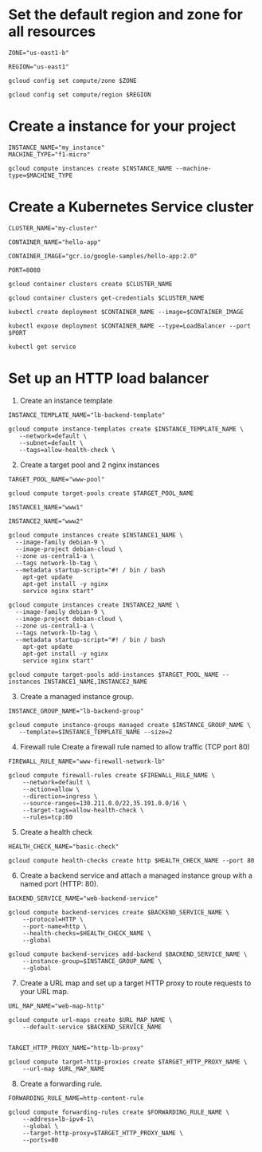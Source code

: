 # Set the default region and zone for all resources
```
ZONE="us-east1-b"

REGION="us-east1"

gcloud config set compute/zone $ZONE

gcloud config set compute/region $REGION
```

# Create a instance for your project
```
INSTANCE_NAME="my_instance"
MACHINE_TYPE="f1-micro"

gcloud compute instances create $INSTANCE_NAME --machine-type=$MACHINE_TYPE
```

# Create a Kubernetes Service cluster
```
CLUSTER_NAME="my-cluster"

CONTAINER_NAME="hello-app"

CONTAINER_IMAGE="gcr.io/google-samples/hello-app:2.0"

PORT=8080

gcloud container clusters create $CLUSTER_NAME

gcloud container clusters get-credentials $CLUSTER_NAME

kubectl create deployment $CONTAINER_NAME --image=$CONTAINER_IMAGE

kubectl expose deployment $CONTAINER_NAME --type=LoadBalancer --port $PORT

kubectl get service
```

# Set up an HTTP load balancer

1. Create an instance template
```
INSTANCE_TEMPLATE_NAME="lb-backend-template"

gcloud compute instance-templates create $INSTANCE_TEMPLATE_NAME \
   --network=default \
   --subnet=default \
   --tags=allow-health-check \
```

2. Create a target pool and 2 nginx instances
```
TARGET_POOL_NAME="www-pool"

gcloud compute target-pools create $TARGET_POOL_NAME

INSTANCE1_NAME="www1"

INSTANCE2_NAME="www2"

gcloud compute instances create $INSTANCE1_NAME \
  --image-family debian-9 \
  --image-project debian-cloud \
  --zone us-central1-a \
  --tags network-lb-tag \
  --metadata startup-script="#! / bin / bash
    apt-get update
    apt-get install -y nginx
    service nginx start"
    
gcloud compute instances create INSTANCE2_NAME \
  --image-family debian-9 \
  --image-project debian-cloud \
  --zone us-central1-a \
  --tags network-lb-tag \
  --metadata startup-script="#! / bin / bash
    apt-get update
    apt-get install -y nginx
    service nginx start"
    
gcloud compute target-pools add-instances $TARGET_POOL_NAME --instances INSTANCE1_NAME,INSTANCE2_NAME
```

3. Create a managed instance group.
```
INSTANCE_GROUP_NAME="lb-backend-group"

gcloud compute instance-groups managed create $INSTANCE_GROUP_NAME \
   --template=$INSTANCE_TEMPLATE_NAME --size=2
```

4. Firewall rule Create a firewall rule named to allow traffic (TCP port 80)
```
FIREWALL_RULE_NAME="www-firewall-network-lb"

gcloud compute firewall-rules create $FIREWALL_RULE_NAME \
    --network=default \
    --action=allow \
    --direction=ingress \
    --source-ranges=130.211.0.0/22,35.191.0.0/16 \
    --target-tags=allow-health-check \
    --rules=tcp:80
```

5. Create a health check
```
HEALTH_CHECK_NAME="basic-check"

gcloud compute health-checks create http $HEALTH_CHECK_NAME --port 80
```

6. Create a backend service and attach a managed instance group with a named port (HTTP: 80).
```
BACKEND_SERVICE_NAME="web-backend-service"

gcloud compute backend-services create $BACKEND_SERVICE_NAME \
    --protocol=HTTP \
    --port-name=http \
    --health-checks=$HEALTH_CHECK_NAME \
    --global
    
gcloud compute backend-services add-backend $BACKEND_SERVICE_NAME \
    --instance-group=$INSTANCE_GROUP_NAME \
    --global
```

7. Create a URL map and set up a target HTTP proxy to route requests to your URL map.
```
URL_MAP_NAME="web-map-http"

gcloud compute url-maps create $URL_MAP_NAME \
    --default-service $BACKEND_SERVICE_NAME


TARGET_HTTP_PROXY_NAME="http-lb-proxy"

gcloud compute target-http-proxies create $TARGET_HTTP_PROXY_NAME \
    --url-map $URL_MAP_NAME
```

8. Create a forwarding rule.
```
FORWARDING_RULE_NAME=http-content-rule

gcloud compute forwarding-rules create $FORWARDING_RULE_NAME \
    --address=lb-ipv4-1\
    --global \
    --target-http-proxy=$TARGET_HTTP_PROXY_NAME \
    --ports=80
```
